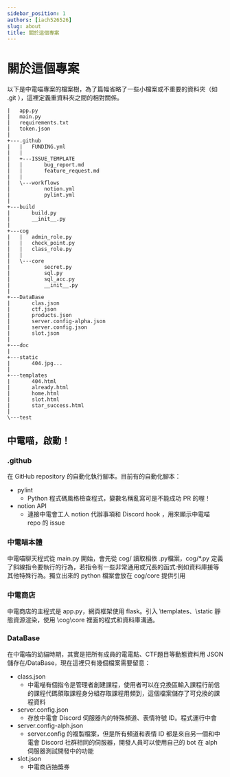 ```yaml
---
sidebar_position: 1
authors: [iach526526]
slug: about
title: 關於這個專案
---
```


# 關於這個專案


以下是中電喵專案的檔案樹，為了篇幅省略了一些小檔案或不重要的資料夾（如 .git ），這裡定義重資料夾之間的相對關係。
```
|   app.py
|   main.py
|   requirements.txt
|   token.json
|   
+---.github
|   |   FUNDING.yml
|   |   
|   +---ISSUE_TEMPLATE
|   |       bug_report.md
|   |       feature_request.md
|   |       
|   \---workflows
|           notion.yml
|           pylint.yml
|           
+---build
|       build.py
|       __init__.py
|       
+---cog
|   |   admin_role.py
|   |   check_point.py
|   |   class_role.py
|   |   
|   \---core
|           secret.py
|           sql.py
|           sql_acc.py
|           __init__.py
|           
+---DataBase
|       clas.json
|       ctf.json
|       products.json
|       server.config-alpha.json
|       server.config.json
|       slot.json
|       
+---doc
|       
+---static
|       404.jpg...
|       
+---templates
|       404.html
|       already.html
|       home.html
|       slot.html
|       star_success.html
|       
\---test
```
## 中電喵，啟動！


### \.github
在 GitHub repository 的自動化執行腳本。目前有的自動化腳本：
- pylint
    - Python 程式碼風格檢查程式，變數名稱亂寫可是不能成功 PR 的喔！
- notion API
  - 連接中電會工人 notion 代辦事項和 Discord hook ，用來顯示中電喵 repo 的 issue


### 中電喵本體
中電喵聊天程式從 main.py 開始，會先從 cog/ 讀取相依 .py檔案，cog/*.py 定義了斜線指令要執行的行為，若指令有一些非常通用或冗長的函式:例如資料庫接等其他特殊行為。獨立出來的 python 檔案會放在 cog/core 提供引用

### 中電商店
中電商店的主程式是 app.py，網頁框架使用 flask。引入 \templates、\static 靜態資源渲染，使用 \cog\core 裡面的程式和資料庫溝通。


### DataBase
在中電喵的幼貓時期，其實是把所有成員的電電點、CTF題目等動態資料用 JSON 儲存在/DataBase，現在這裡只有幾個檔案需要留意：
- class.json
  - 中電喵有個指令是管理者創建課程，使用者可以在兌換區輸入課程行前信的課程代碼領取課程身分組存取課程用頻到，這個檔案儲存了可兌換的課程資料
- server.config.json
  - 存放中電會 Discord 伺服器內的特殊頻道、表情符號 ID。程式運行中會
- server.config-alph.json
  - server.config 的複製檔案，但是所有頻道和表情 ID 都是來自另一個和中電會 Discord 社群相同的伺服器，開發人員可以使用自己的 bot 在 alph 伺服器測試開發中的功能
- slot.json
  - 中電商店抽獎券


